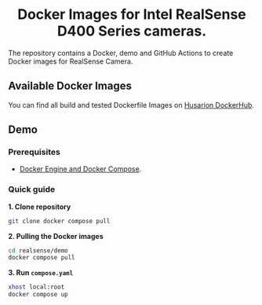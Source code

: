 <h1 align="center">
  Docker Images for Intel RealSense D400 Series cameras.
</h1>

The repository contains a Docker, demo and GitHub Actions to create Docker images for RealSense Camera.

## Available Docker Images

You can find all build and tested Dockerfile Images on [Husarion DockerHub](https://hub.docker.com/r/husarion/realsense).


## Demo

### Prerequisites

- [Docker Engine and Docker Compose](https://docs.docker.com/engine/install/).

### Quick guide

**1. Clone repository**

```bash
git clone docker compose pull
```

**2. Pulling the Docker images**

```bash
cd realsense/demo
docker compose pull
```

**3. Run `compose.yaml`**

```bash
xhost local:root
docker compose up
```